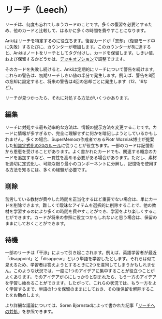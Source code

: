 # リーチ（Leech）

<!-- toc -->

リーチは、何度も忘れてしまうカードのことです。多くの復習を必要とするため、他のカードと比較して、はるかに多くの時間を費やすことになります。

Ankiはリーチを特定するのに役立ちます。復習カードが「忘却」（復習モード中に失敗）するたびに、カウンターが増加します。このカウンターが8に達すると、Ankiはノートをリーチとしてタグ付けし、カードを保留します。しきい値、および保留するかどうかは、[デッキオプション](deck-options.md)で調整できます。

そのカードを失敗し続けると、Ankiは定期的にリーチについて警告を続けます。これらの警告は、初期リーチしきい値の半分で発生します。例えば、警告を8回の忘却に設定すると、将来の警告は4回の忘却ごとに発生します（12、16など）。

リーチが見つかったら、それに対処する方法がいくつかあります。

## 編集

リーチに対処する最も効率的な方法は、情報の提示方法を変更することです。カードに情報が多すぎるか、完全に理解せずに何かを暗記しようとしているかもしれません。多くの場合、SuperMemoの作成者であるPiotr Wozniak博士が提案した[知識定式化の20のルール](https://supermemo.guru/wiki/20_rules_of_knowledge_formulation)に従うことが役立ちます。一部のカードは記憶術から恩恵を受けることがあります。よく書かれたカードでも、関連する概念のカードを追加するなど、一貫性を高める必要がある場合があります。ただし、素材を適切に定式化し、可能な限り最小のコンポーネントに分解し、記憶術を使用する方法を知るには、多くの経験が必要です。

## 削除

苦労している教材が費やした時間を正当化するほど重要でない場合は、単にカードを削除できます。難しくて曖昧なアイテムを選択的に削除することで、他の教材を学習するのにより多くの時間を費やすことができ、学習をより楽しくすることができます。カードが将来の参照に役立つかもしれないと思う場合は、保留のままにしておくことができます。

## 待機

一部のリーチは「干渉」によって引き起こされます。例えば、英語学習者が最近「disappoint」と「disappear」という単語を学習したとします。それらは似て見えるため、学習者は答えようとするときに2つを混同してしまうかもしれません。このような状況では、一度に1つのアイデアに集中することが役立つことがよくあります。そのアイデアが心にしっかりと刻まれたら、もう一方のアイデアを学習し始めることができます。したがって、これらの状況では、もう一方をよく学習するまで、単語の1つを保留のままにしておき、その後保留を解除することをお勧めします。

より詳細な議論については、Soren Bjornstadによって書かれた記事「[リーチへの対処](https://controlaltbackspace.org/leech/)」を参照できます。